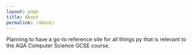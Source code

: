 ```yaml
---
layout: page
title: About
permalink: /about/
---
```


Planning to have a go-to reference site for all things py that is relevant to the AQA Computer Science GCSE course.
